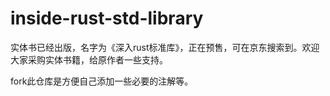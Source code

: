 # inside-rust-std-library

实体书已经出版，名字为《深入rust标准库》，正在预售，可在京东搜索到。欢迎大家采购实体书籍，给原作者一些支持。   

fork此仓库是方便自己添加一些必要的注解等。
